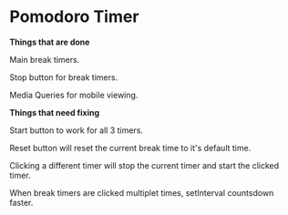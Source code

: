 <h1>Pomodoro Timer</h1>

**Things that are done**



Main break timers.

Stop button for break timers.

Media Queries for mobile viewing.



**Things that need fixing**

Start button to work for all 3 timers.

Reset button will reset the current break time to it's default time.

Clicking a different timer will stop the current timer and start the clicked timer.

When break timers are clicked multiplet times, setInterval countsdown faster.

